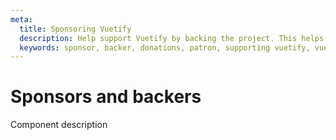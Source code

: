 ```yaml
---
meta:
  title: Sponsoring Vuetify
  description: Help support Vuetify by backing the project. This helps with the maintenance of existing features and the development of new ones.
  keywords: sponsor, backer, donations, patron, supporting vuetify, vuetify support
---
```


# Sponsors and backers
Component description

<entry-ad />

<endmatter />
